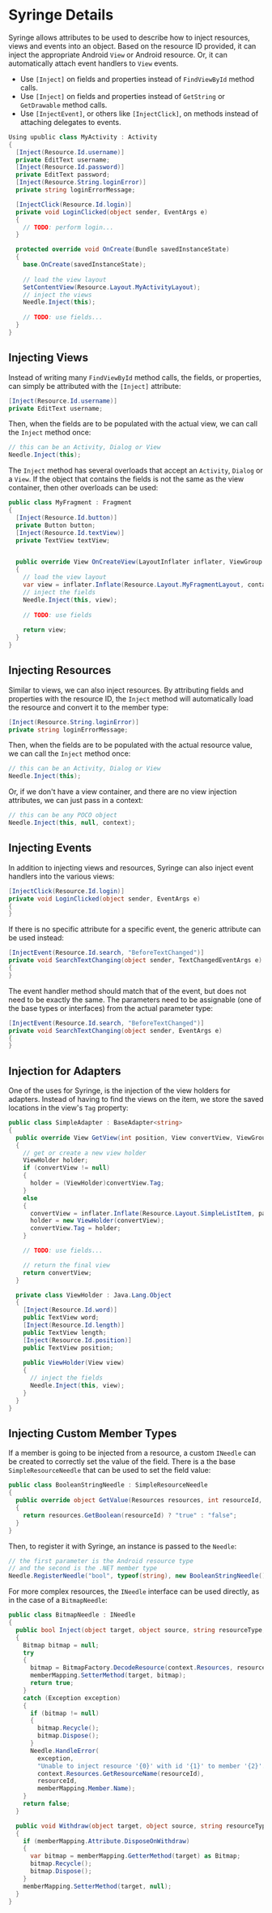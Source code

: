 # Syringe Details

Syringe allows attributes to be used to describe how to inject resources, views and events into an object. Based on the resource ID provided, it can inject the appropriate Android `View` or Android resource. Or, it can automatically attach event handlers to `View` events.

 * Use `[Inject]` on fields and properties instead of `FindViewById` method calls.
 * Use `[Inject]` on fields and properties instead of `GetString` or `GetDrawable` method calls.
 * Use `[InjectEvent]`,  or others like `[InjectClick]`, on methods instead of attaching delegates to events.

```csharp
Using upublic class MyActivity : Activity
{
  [Inject(Resource.Id.username)]
  private EditText username;
  [Inject(Resource.Id.password)]
  private EditText password;
  [Inject(Resource.String.loginError)]
  private string loginErrorMessage;

  [InjectClick(Resource.Id.login)]
  private void LoginClicked(object sender, EventArgs e)
  {
    // TODO: perform login...
  }

  protected override void OnCreate(Bundle savedInstanceState)
  {
    base.OnCreate(savedInstanceState);
    
    // load the view layout
    SetContentView(Resource.Layout.MyActivityLayout);
    // inject the views
    Needle.Inject(this);
    
    // TODO: use fields...
  }
}
```

## Injecting Views

Instead of writing many `FindViewById` method calls, the fields, or properties, can simply be attributed with the `[Inject]` attribute:
```csharp
[Inject(Resource.Id.username)]
private EditText username;
```
Then, when the fields are to be populated with the actual view, we can call the `Inject` method once:
```csharp
// this can be an Activity, Dialog or View
Needle.Inject(this);
```
The `Inject` method has several overloads that accept an `Activity`, `Dialog` or a `View`. If the object that contains the fields is not the same as the view container, then other overloads can be used:
```csharp
public class MyFragment : Fragment
{
  [Inject(Resource.Id.button)]
  private Button button;
  [Inject(Resource.Id.textView)]
  private TextView textView;


  public override View OnCreateView(LayoutInflater inflater, ViewGroup container, Bundle savedInstanceState)
  {
    // load the view layout
    var view = inflater.Inflate(Resource.Layout.MyFragmentLayout, container, false);
    // inject the fields
    Needle.Inject(this, view);
    
    // TODO: use fields
    
    return view;
  }
}
```

## Injecting Resources

Similar to views, we can also inject resources. By attributing  fields and properties with the resource ID, the `Inject` method will automatically load the resource and convert it to the member type:
```csharp
[Inject(Resource.String.loginError)]
private string loginErrorMessage;
```
Then, when the fields are to be populated with the actual resource value, we can call the `Inject` method once:
```csharp
// this can be an Activity, Dialog or View
Needle.Inject(this);

```
Or, if we don't have a view container, and there are no view injection attributes, we can just pass in a context:
```csharp
// this can be any POCO object
Needle.Inject(this, null, context);
```

## Injecting Events

In addition to injecting views and resources, Syringe can also inject event handlers into the various views:
```csharp
[InjectClick(Resource.Id.login)]
private void LoginClicked(object sender, EventArgs e)
{
}
```
If there is no specific attribute for a specific event, the generic attribute can be used instead:
```csharp
[InjectEvent(Resource.Id.search, "BeforeTextChanged")]
private void SearchTextChanging(object sender, TextChangedEventArgs e)
{
}
```

The event handler method should match that of the event, but does not need to be exactly the same. The parameters need to be assignable (one of the base types or interfaces) from the actual parameter type:
```csharp
[InjectEvent(Resource.Id.search, "BeforeTextChanged")]
private void SearchTextChanging(object sender, EventArgs e)
{
}
```

## Injection for Adapters

One of the uses for Syringe, is the injection of the view holders for adapters. Instead of having to find the views on the item, we store the saved locations in the view's `Tag` property:

```csharp
public class SimpleAdapter : BaseAdapter<string>
{
  public override View GetView(int position, View convertView, ViewGroup parent)
  {
    // get or create a new view holder
    ViewHolder holder;
    if (convertView != null)
    {
      holder = (ViewHolder)convertView.Tag;
    }
    else
    {
      convertView = inflater.Inflate(Resource.Layout.SimpleListItem, parent, false);
      holder = new ViewHolder(convertView);
      convertView.Tag = holder;
    }

    // TODO: use fields...

    // return the final view
    return convertView;
  }

  private class ViewHolder : Java.Lang.Object
  {
    [Inject(Resource.Id.word)] 
    public TextView word;
    [Inject(Resource.Id.length)] 
    public TextView length;
    [Inject(Resource.Id.position)] 
    public TextView position;
    
    public ViewHolder(View view)
    {
      // inject the fields
      Needle.Inject(this, view);
    }
  }
}
```

## Injecting Custom Member Types

If a member is going to be injected from a resource, a custom `INeedle` can be created to correctly set the value of the field. There is a the base `SimpleResourceNeedle` that can be used to set the field value:
```csharp
public class BooleanStringNeedle : SimpleResourceNeedle
{
  public override object GetValue(Resources resources, int resourceId, Type memberType)
  {
    return resources.GetBoolean(resourceId) ? "true" : "false";
  }
}
```
Then, to register it with Syringe, an instance is passed to the `Needle`:
```csharp
// the first parameter is the Android resource type
// and the second is the .NET member type
Needle.RegisterNeedle("bool", typeof(string), new BooleanStringNeedle());
```
For more complex resources, the `INeedle` interface can be used directly, as in the case of a `BitmapNeedle`:
```csharp
public class BitmapNeedle : INeedle
{
  public bool Inject(object target, object source, string resourceType, int resourceId, Context context, MemberMapping memberMapping)
  {
    Bitmap bitmap = null;
    try
    {
      bitmap = BitmapFactory.DecodeResource(context.Resources, resourceId);
      memberMapping.SetterMethod(target, bitmap);
      return true;
    }
    catch (Exception exception)
    {
      if (bitmap != null)
      {
        bitmap.Recycle();
        bitmap.Dispose();
      }
      Needle.HandleError(
        exception,
        "Unable to inject resource '{0}' with id '{1}' to member '{2}'.",
        context.Resources.GetResourceName(resourceId),
        resourceId,
        memberMapping.Member.Name);
    }
    return false;
  }

  public void Withdraw(object target, object source, string resourceType, int resourceId, Context context, MemberMapping memberMapping)
  {
    if (memberMapping.Attribute.DisposeOnWithdraw)
    {
      var bitmap = memberMapping.GetterMethod(target) as Bitmap;
      bitmap.Recycle();
      bitmap.Dispose();
    }
    memberMapping.SetterMethod(target, null);
  }
}
```
